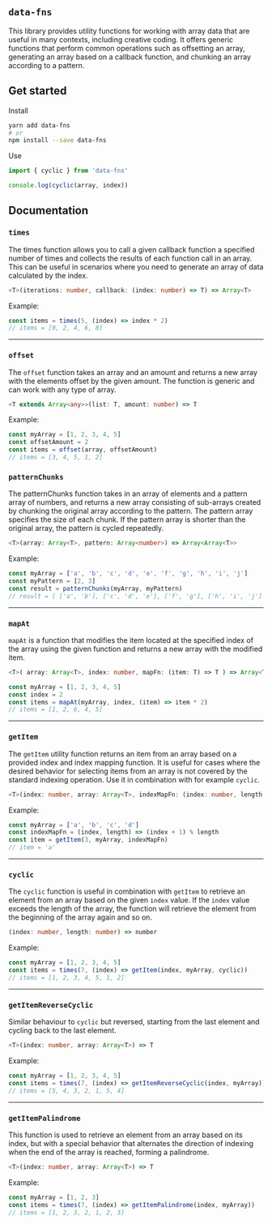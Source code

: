 ## `data-fns`

This library provides utility functions for working with array data that are useful in many contexts, including creative coding. It offers generic functions that perform common operations such as offsetting an array, generating an array based on a callback function, and chunking an array according to a pattern.

## Get started

Install

```bash
yarn add data-fns
# or
npm install --save data-fns
```

Use

```typescript
import { cyclic } from 'data-fns'

console.log(cyclic(array, index))
```

## Documentation

### `times`

The times function allows you to call a given callback function a specified number of times and collects the results of each function call in an array. This can be useful in scenarios where you need to generate an array of data calculated by the index.

```typescript
<T>(iterations: number, callback: (index: number) => T) => Array<T>
```

Example:

```typescript
const items = times(5, (index) => index * 2)
// items = [0, 2, 4, 6, 8]
```

---

### `offset`

The `offset` function takes an array and an amount and returns a new array with the elements offset by the given amount. The function is generic and can work with any type of array.

```typescript
<T extends Array<any>>(list: T, amount: number) => T
```

Example:

```typescript
const myArray = [1, 2, 3, 4, 5]
const offsetAmount = 2
const items = offset(array, offsetAmount)
// items = [3, 4, 5, 1, 2]
```

### `patternChunks`

The patternChunks function takes in an array of elements and a pattern array of numbers, and returns a new array consisting of sub-arrays created by chunking the original array according to the pattern. The pattern array specifies the size of each chunk. If the pattern array is shorter than the original array, the pattern is cycled repeatedly.

```typescript
<T>(array: Array<T>, pattern: Array<number>) => Array<Array<T>>
```

Example:

```typescript
const myArray = ['a', 'b', 'c', 'd', 'e', 'f', 'g', 'h', 'i', 'j']
const myPattern = [2, 3]
const result = patternChunks(myArray, myPattern)
// result = [ ['a', 'b'], ['c', 'd', 'e'], ['f', 'g'], ['h', 'i', 'j'] ]
```

---

### `mapAt`

`mapAt` is a function that modifies the item located at the specified index of the array using the given function and returns a new array with the modified item.

```typescript
<T>( array: Array<T>, index: number, mapFn: (item: T) => T ) => Array<T>
```

```typescript
const myArray = [1, 2, 3, 4, 5]
const index = 2
const items = mapAt(myArray, index, (item) => item * 2)
// items = [1, 2, 6, 4, 5]
```

---

### `getItem`

The `getItem` utility function returns an item from an array based on a provided index and index mapping function. It is useful for cases where the desired behavior for selecting items from an array is not covered by the standard indexing operation. Use it in combination with for example `cyclic`.

```typescript
<T>(index: number, array: Array<T>, indexMapFn: (index: number, length: number) => number) => T
```

Example:

```typescript
const myArray = ['a', 'b', 'c', 'd']
const indexMapFn = (index, length) => (index + 1) % length
const item = getItem(3, myArray, indexMapFn)
// item = 'a'
```

---

### `cyclic`

The `cyclic` function is useful in combination with `getItem` to retrieve an element from an array based on the given `index` value. If the `index` value exceeds the length of the array, the function will retrieve the element from the beginning of the array again and so on.

```typescript
(index: number, length: number) => number
```

Example:

```typescript
const myArray = [1, 2, 3, 4, 5]
const items = times(7, (index) => getItem(index, myArray, cyclic))
// items = [1, 2, 3, 4, 5, 1, 2]
```

---

### `getItemReverseCyclic`

Similar behaviour to `cyclic` but reversed, starting from the last element and cycling back to the last element.

```typescript
<T>(index: number, array: Array<T>) => T
```

Example:

```typescript
const myArray = [1, 2, 3, 4, 5]
const items = times(7, (index) => getItemReverseCyclic(index, myArray))
// items = [5, 4, 3, 2, 1, 5, 4]
```

---

### `getItemPalindrome`

This function is used to retrieve an element from an array based on its index, but with a special behavior that alternates the direction of indexing when the end of the array is reached, forming a palindrome.

```typescript
<T>(index: number, array: Array<T>) => T
```

Example:

```typescript
const myArray = [1, 2, 3]
const items = times(7, (index) => getItemPalindrome(index, myArray))
// items = [1, 2, 3, 2, 1, 2, 3]
```
